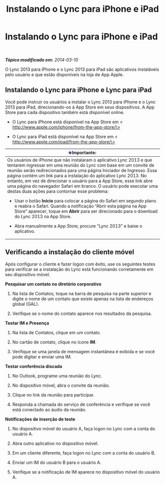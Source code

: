 ﻿---
title: Instalando o Lync para iPhone e iPad
TOCTitle: Instalando o Lync para iPhone e iPad
ms:assetid: 88d1c149-5842-4ecf-a15e-fcda0330325b
ms:mtpsurl: https://technet.microsoft.com/pt-br/library/Hh690987(v=OCS.15)
ms:contentKeyID: 52057671
ms.date: 05/19/2016
mtps_version: v=OCS.15
ms.translationtype: HT
---

# Instalando o Lync para iPhone e iPad

 

_**Tópico modificado em:** 2014-03-10_

O Lync 2013 para iPhone e o Lync 2013 para iPad são aplicativos instaláveis pelo usuário e que estão disponíveis na loja de App Apple.

## Instalando o Lync para iPhone e Lync para iPad

Você pode instruir os usuários a instalar o Lync 2013 para iPhone e o Lync 2013 para iPad, direcionando-os à App Store em seus dispositivos. A App Store para cada dispositivo também está disponível online.

  - O Lync para iPhone está disponível na App Store em \< http://www.apple.com/iphone/from-the-app-store/\>

  - O Lync para iPad está disponível na App Store em \< http://www.apple.com/ipad/from-the-app-store/\>

<table>
<colgroup>
<col style="width: 100%" />
</colgroup>
<thead>
<tr class="header">
<th><img src="images/Gg425939.important(OCS.15).gif" title="important" alt="important" />Importante:</th>
</tr>
</thead>
<tbody>
<tr class="odd">
<td>Os usuários de iPhone que não instalaram o aplicativo Lync 2013 e que tentarem ingressar em uma reunião do Lync com base em um convite de reunião serão redirecionados para uma página Iniciador de Ingresso. Essa página contém um link para a instalação do aplicativo Lync 2013. No entanto, em vez de direcionar o usuário para a App Store, esse link abre uma página do navegador Safari em branco. O usuário pode executar uma destas duas ações para contornar esse problema:
<ul>
<li><p>Usar o botão <strong>Início</strong> para colocar a página do Safari em segundo plano e reabra o Safari. Quando a notificação “Abrir esta página na App Store” aparecer, toque em <strong>Abrir</strong> para ser direcionado para o download do Lync 2013 na App Store.</p></li>
<li><p>Abra manualmente a App Store, procure &quot;Lync 2013&quot; e baixe o aplicativo.</p></li>
</ul></td>
</tr>
</tbody>
</table>


## Verificando a instalação do cliente móvel

Após configurar o cliente e fazer logon com êxito, use os seguintes testes para verificar se a instalação do Lync está funcionando corretamente em seu dispositivo móvel.

**Pesquisar um contato no diretório corporativo**

1.  Na lista de Contatos, toque na barra de pesquisa na parte superior e digite o nome de um contato que existe apenas na lista de endereços global (GAL).

2.  Verifique se o nome do contato aparece nos resultados da pesquisa.

**Testar IM e Presença**

1.  Na lista de Contatos, clique em um contato.

2.  No cartão de contato, clique no ícone **IM**.

3.  Verifique se uma janela de mensagem instantânea é exibida e se você pode digitar e enviar uma IM.

**Testar conferência discada**

1.  No Outlook, programe uma reunião do Lync.

2.  No dispositivo móvel, abra o convite da reunião.

3.  Clique no link da reunião para participar.

4.  Responda a chamada do serviço de conferência e verifique se você está conectado ao áudio da reunião.

**Notificações de inserção de teste**

1.  No dispositivo móvel do usuário A, faça logon no Lync com a conta do usuário A.

2.  Abra outro aplicativo no dispositivo móvel.

3.  Em um cliente diferente, faça logon no Lync com a conta do usuário B.

4.  Enviar um IM do usuário B para o usuário A.

5.  Verifique se a notificação de IM aparece no dispositivo móvel do usuário A.

